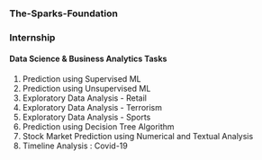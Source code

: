 ### The-Sparks-Foundation
### Internship
#### Data Science & Business Analytics Tasks

1) Prediction using Supervised ML
2) Prediction using Unsupervised ML
3) Exploratory Data Analysis - Retail
4) Exploratory Data Analysis - Terrorism
5) Exploratory Data Analysis - Sports
6) Prediction using Decision Tree Algorithm
7) Stock Market Prediction using Numerical and Textual Analysis
8) Timeline Analysis : Covid-19
